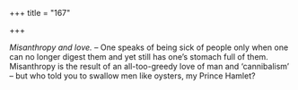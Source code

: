 +++
title = "167"

+++

*Misanthropy and love.* – One speaks of being sick of people only when one can no longer digest them and yet still has one’s stomach full of them. Misanthropy is the result of an all-too-greedy love of man and ‘cannibalism’ – but who told you to swallow men like oysters, my Prince Hamlet?


